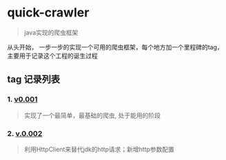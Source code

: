# quick-crawler
> java实现的爬虫框架

从头开始， 一步一步的实现一个可用的爬虫框架，每个地方加一个里程碑的tag，主要用于记录这个工程的诞生过程



## tag 记录列表

### 1. [v0.001](https://github.com/liuyueyi/quick-crawler/releases/tag/v0.001)

> 实现了一个最简单，最基础的爬虫, 处于能用的阶段


### 2. [v.0.002](https://github.com/liuyueyi/quick-crawler/releases/tag/v0.002)

> 利用HttpClient来替代jdk的http请求；新增http参数配置
